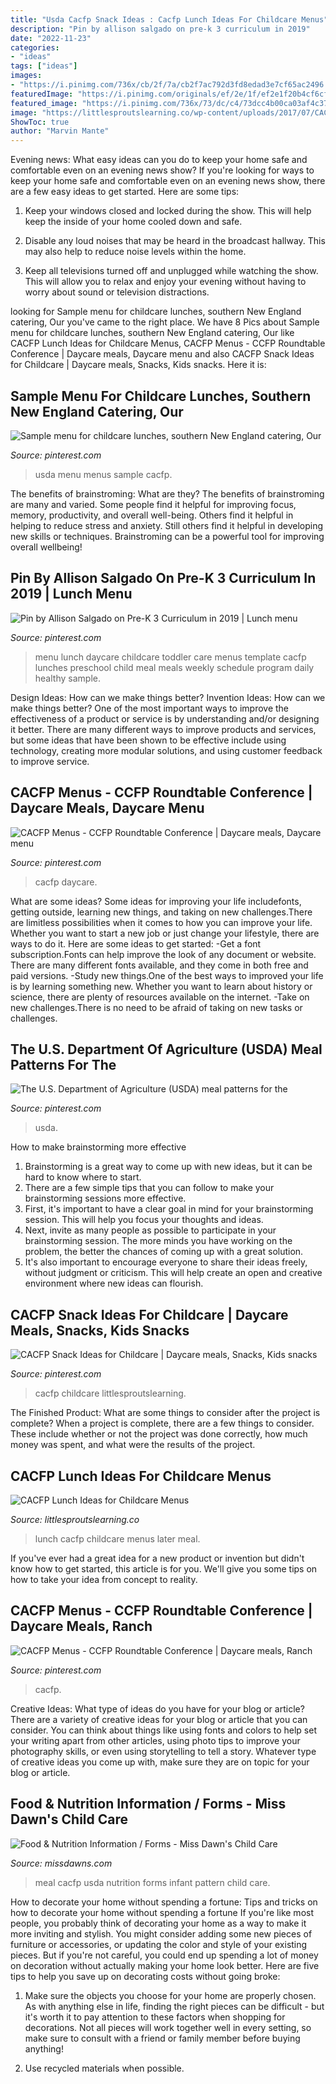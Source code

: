 ```yaml
---
title: "Usda Cacfp Snack Ideas : Cacfp Lunch Ideas For Childcare Menus"
description: "Pin by allison salgado on pre-k 3 curriculum in 2019"
date: "2022-11-23"
categories:
- "ideas"
tags: ["ideas"]
images:
- "https://i.pinimg.com/736x/cb/2f/7a/cb2f7ac792d3fd8edad3e7cf65ac2496.jpg"
featuredImage: "https://i.pinimg.com/originals/ef/2e/1f/ef2e1f20b4cf6cfe60e83b65b5f160f5.png"
featured_image: "https://i.pinimg.com/736x/73/dc/c4/73dcc4b00ca03af4c37fcf1fa3ebf81f--food-program-meals-daycare-daycare-meals.jpg?b=t"
image: "https://littlesproutslearning.co/wp-content/uploads/2017/07/CACFP-Lunch-Ideas-for-Childcare-1-683x1024.jpg"
ShowToc: true
author: "Marvin Mante"
---
```



Evening news: What easy ideas can you do to keep your home safe and comfortable even on an evening news show?
If you're looking for ways to keep your home safe and comfortable even on an evening news show, there are a few easy ideas to get started. Here are some tips:
1. Keep your windows closed and locked during the show. This will help keep the inside of your home cooled down and safe.

2. Disable any loud noises that may be heard in the broadcast hallway. This may also help to reduce noise levels within the home.

3. Keep all televisions turned off and unplugged while watching the show. This will allow you to relax and enjoy your evening without having to worry about sound or television distractions.

	

		
looking for Sample menu for childcare lunches, southern New England catering, Our you've came to the right place. We have 8 Pics about Sample menu for childcare lunches, southern New England catering, Our like CACFP Lunch Ideas for Childcare Menus, CACFP Menus - CCFP Roundtable Conference | Daycare meals, Daycare menu and also CACFP Snack Ideas for Childcare | Daycare meals, Snacks, Kids snacks. Here it is:
		
    
## Sample Menu For Childcare Lunches, Southern New England Catering, Our

<img loading=lazy src="https://s-media-cache-ak0.pinimg.com/600x315/91/c5/08/91c50800f2980b791685f17daade5407.jpg" onerror="this.onerror=null;this.src='https://tse4.mm.bing.net/th?id=OIP.FVjbMuCzGjNCCSh-vN40PQHaD4&amp;pid=15.1';" alt="Sample menu for childcare lunches, southern New England catering, Our">

_Source: pinterest.com_

>usda menu menus sample cacfp. 

	

The benefits of brainstroming: What are they?
The benefits of brainstroming are many and varied. Some people find it helpful for improving focus, memory, productivity, and overall well-being. Others find it helpful in helping to reduce stress and anxiety. Still others find it helpful in developing new skills or techniques. Brainstroming can be a powerful tool for improving overall wellbeing!

    
## Pin By Allison Salgado On Pre-K 3 Curriculum In 2019 | Lunch Menu

<img loading=lazy src="https://i.pinimg.com/736x/73/dc/c4/73dcc4b00ca03af4c37fcf1fa3ebf81f--food-program-meals-daycare-daycare-meals.jpg?b=t" onerror="this.onerror=null;this.src='https://tse3.mm.bing.net/th?id=OIP.1N0kFfIQmGfsoOm_KmEJIgHaFQ&amp;pid=15.1';" alt="Pin by Allison Salgado on Pre-K 3 Curriculum in 2019 | Lunch menu">

_Source: pinterest.com_

>menu lunch daycare childcare toddler care menus template cacfp lunches preschool child meal meals weekly schedule program daily healthy sample. 

	

Design Ideas: How can we make things better?
Invention Ideas: How can we make things better?
One of the most important ways to improve the effectiveness of a product or service is by understanding and/or designing it better. There are many different ways to improve products and services, but some ideas that have been shown to be effective include using technology, creating more modular solutions, and using customer feedback to improve service.

    
## CACFP Menus - CCFP Roundtable Conference | Daycare Meals, Daycare Menu

<img loading=lazy src="https://i.pinimg.com/originals/ef/2e/1f/ef2e1f20b4cf6cfe60e83b65b5f160f5.png" onerror="this.onerror=null;this.src='https://tse3.mm.bing.net/th?id=OIP.s8mSmSQulo0diGLQF0iZoQHaFu&amp;pid=15.1';" alt="CACFP Menus - CCFP Roundtable Conference | Daycare meals, Daycare menu">

_Source: pinterest.com_

>cacfp daycare. 

	

What are some ideas?
Some ideas for improving your life includefonts, getting outside, learning new things, and taking on new challenges.There are limitless possibilities when it comes to how you can improve your life. Whether you want to start a new job or just change your lifestyle, there are ways to do it. Here are some ideas to get started: 
-Get a font subscription.Fonts can help improve the look of any document or website. There are many different fonts available, and they come in both free and paid versions. 
-Study new things.One of the best ways to improved your life is by learning something new. Whether you want to learn about history or science, there are plenty of resources available on the internet. 
-Take on new challenges.There is no need to be afraid of taking on new tasks or challenges.

    
## The U.S. Department Of Agriculture (USDA) Meal Patterns For The

<img loading=lazy src="https://i.pinimg.com/736x/05/91/7c/05917cbdeef654b43e769f4ec98308cd.jpg" onerror="this.onerror=null;this.src='https://tse3.mm.bing.net/th?id=OIP.iqOEyuMkKoj2S_S3VoBYkAHaSh&amp;pid=15.1';" alt="The U.S. Department of Agriculture (USDA) meal patterns for the">

_Source: pinterest.com_

>usda. 

	

How to make brainstorming more effective
1. Brainstorming is a great way to come up with new ideas, but it can be hard to know where to start.
2. There are a few simple tips that you can follow to make your brainstorming sessions more effective.
3. First, it's important to have a clear goal in mind for your brainstorming session. This will help you focus your thoughts and ideas.
4. Next, invite as many people as possible to participate in your brainstorming session. The more minds you have working on the problem, the better the chances of coming up with a great solution.
5. It's also important to encourage everyone to share their ideas freely, without judgment or criticism. This will help create an open and creative environment where new ideas can flourish.

    
## CACFP Snack Ideas For Childcare | Daycare Meals, Snacks, Kids Snacks

<img loading=lazy src="https://i.pinimg.com/originals/cd/c9/c7/cdc9c749292a2969e3f636c97f309a86.jpg" onerror="this.onerror=null;this.src='https://tse4.mm.bing.net/th?id=OIP.wNHvSJmZ1DxqykLy322OkQHaPj&amp;pid=15.1';" alt="CACFP Snack Ideas for Childcare | Daycare meals, Snacks, Kids snacks">

_Source: pinterest.com_

>cacfp childcare littlesproutslearning. 

	

The Finished Product: What are some things to consider after the project is complete?
When a project is complete, there are a few things to consider. These include whether or not the project was done correctly, how much money was spent, and what were the results of the project.

    
## CACFP Lunch Ideas For Childcare Menus

<img loading=lazy src="https://littlesproutslearning.co/wp-content/uploads/2017/07/CACFP-Lunch-Ideas-for-Childcare-1-683x1024.jpg" onerror="this.onerror=null;this.src='https://tse3.mm.bing.net/th?id=OIP.9GBBexRLLuonm-cn5AklIAHaLG&amp;pid=15.1';" alt="CACFP Lunch Ideas for Childcare Menus">

_Source: littlesproutslearning.co_

>lunch cacfp childcare menus later meal. 

	

If you've ever had a great idea for a new product or invention but didn't know how to get started, this article is for you. We'll give you some tips on how to take your idea from concept to reality.

    
## CACFP Menus - CCFP Roundtable Conference | Daycare Meals, Ranch

<img loading=lazy src="https://i.pinimg.com/736x/cb/2f/7a/cb2f7ac792d3fd8edad3e7cf65ac2496.jpg" onerror="this.onerror=null;this.src='https://tse2.mm.bing.net/th?id=OIP.TLBn8ETBGZ2MdiCTQgqtMgHaFH&amp;pid=15.1';" alt="CACFP Menus - CCFP Roundtable Conference | Daycare meals, Ranch">

_Source: pinterest.com_

>cacfp. 

	

Creative Ideas: What type of ideas do you have for your blog or article?
There are a variety of creative ideas for your blog or article that you can consider. You can think about things like using fonts and colors to help set your writing apart from other articles, using photo tips to improve your photography skills, or even using storytelling to tell a story. Whatever type of creative ideas you come up with, make sure they are on topic for your blog or article.

    
## Food &amp; Nutrition Information / Forms - Miss Dawn&#039;s Child Care

<img loading=lazy src="http://missdawns.com/wp-content/uploads/2013/04/USDA-CACFP-Infant-Meal-Pattern-1-791x10242.jpg" onerror="this.onerror=null;this.src='https://tse1.mm.bing.net/th?id=OIP.ZV82Ut97XaEiJLwffW3cugHaFv&amp;pid=15.1';" alt="Food &amp; Nutrition Information / Forms - Miss Dawn&#039;s Child Care">

_Source: missdawns.com_

>meal cacfp usda nutrition forms infant pattern child care. 

	

How to decorate your home without spending a fortune: Tips and tricks on how to decorate your home without spending a fortune
If you're like most people, you probably think of decorating your home as a way to make it more inviting and stylish. You might consider adding some new pieces of furniture or accessories, or updating the color and style of your existing pieces. But if you're not careful, you could end up spending a lot of money on decoration without actually making your home look better. Here are five tips to help you save up on decorating costs without going broke: 
1. Make sure the objects you choose for your home are properly chosen. As with anything else in life, finding the right pieces can be difficult - but it's worth it to pay attention to these factors when shopping for decorations. Not all pieces will work together well in every setting, so make sure to consult with a friend or family member before buying anything! 

2. Use recycled materials when possible.

